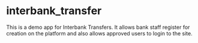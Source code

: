 # interbank_transfer
This is a demo app for Interbank Transfers. It allows bank staff register for creation on the platform and also allows approved users to login to the site.

